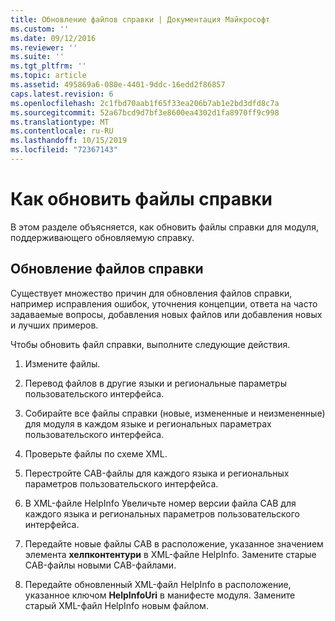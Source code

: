 ```yaml
---
title: Обновление файлов справки | Документация Майкрософт
ms.custom: ''
ms.date: 09/12/2016
ms.reviewer: ''
ms.suite: ''
ms.tgt_pltfrm: ''
ms.topic: article
ms.assetid: 495869a6-080e-4401-9ddc-16edd2f86857
caps.latest.revision: 6
ms.openlocfilehash: 2c1fbd70aab1f65f33ea206b7ab1e2bd3dfd8c7a
ms.sourcegitcommit: 52a67bcd9d7bf3e8600ea4302d1fa8970ff9c998
ms.translationtype: MT
ms.contentlocale: ru-RU
ms.lasthandoff: 10/15/2019
ms.locfileid: "72367143"
---
```

# <a name="how-to-update-help-files"></a>Как обновить файлы справки

В этом разделе объясняется, как обновить файлы справки для модуля, поддерживающего обновляемую справку.

## <a name="updating-help-files"></a>Обновление файлов справки

Существует множество причин для обновления файлов справки, например исправления ошибок, уточнения концепции, ответа на часто задаваемые вопросы, добавления новых файлов или добавления новых и лучших примеров.

Чтобы обновить файл справки, выполните следующие действия.

1. Измените файлы.

2. Перевод файлов в другие языки и региональные параметры пользовательского интерфейса.

3. Собирайте все файлы справки (новые, измененные и неизмененные) для модуля в каждом языке и региональных параметрах пользовательского интерфейса.

4. Проверьте файлы по схеме XML.

5. Перестройте CAB-файлы для каждого языка и региональных параметров пользовательского интерфейса.

6. В XML-файле HelpInfo Увеличьте номер версии файла CAB для каждого языка и региональных параметров пользовательского интерфейса.

7. Передайте новые файлы CAB в расположение, указанное значением элемента **хелпконтентури** в XML-файле HelpInfo. Замените старые CAB-файлы новыми CAB-файлами.

8. Передайте обновленный XML-файл HelpInfo в расположение, указанное ключом **HelpInfoUri** в манифесте модуля. Замените старый XML-файл HelpInfo новым файлом.